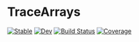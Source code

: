 # TraceArrays

[![Stable](https://img.shields.io/badge/docs-stable-blue.svg)](https://anowacki.github.io/TraceArrays.jl/stable/)
[![Dev](https://img.shields.io/badge/docs-dev-blue.svg)](https://anowacki.github.io/TraceArrays.jl/dev/)
[![Build Status](https://github.com/anowacki/TraceArrays.jl/actions/workflows/CI.yml/badge.svg?branch=main)](https://github.com/anowacki/TraceArrays.jl/actions/workflows/CI.yml?query=branch%3Amain)
[![Coverage](https://coveralls.io/repos/github/anowacki/TraceArrays.jl/badge.svg?branch=main)](https://coveralls.io/github/anowacki/TraceArrays.jl?branch=main)
